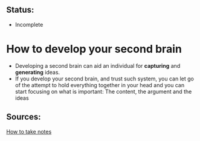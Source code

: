 ## Status:
- Incomplete

# How to develop your second brain
- Developing a second brain can aid an individual for **capturing** and **generating** ideas.
- If you develop your second brain, and trust such system, you can let go of the attempt to hold everything
together in your head and you can start focusing on what is important: The content, the argument and the ideas

## Sources:
[How to take notes](/secondbrain)